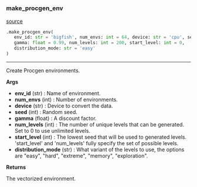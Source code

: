 #


### make_procgen_env
[source](https://github.com/RLE-Foundation/rllte/blob/main/rllte/env/procgen/__init__.py/#L140)
```python
.make_procgen_env(
   env_id: str = 'bigfish', num_envs: int = 64, device: str = 'cpu', seed: int = 1,
   gamma: float = 0.99, num_levels: int = 200, start_level: int = 0,
   distribution_mode: str = 'easy'
)
```

---
Create Procgen environments.


**Args**

* **env_id** (str) : Name of environment.
* **num_envs** (int) : Number of environments.
* **device** (str) : Device to convert the data.
* **seed** (int) : Random seed.
* **gamma** (float) : A discount factor.
* **num_levels** (int) : The number of unique levels that can be generated.
    Set to 0 to use unlimited levels.
* **start_level** (int) : The lowest seed that will be used to generated levels.
    'start_level' and 'num_levels' fully specify the set of possible levels.
* **distribution_mode** (str) : What variant of the levels to use, the options are "easy",
    "hard", "extreme", "memory", "exploration".


**Returns**

The vectorized environment.
